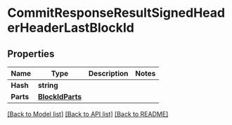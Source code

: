 # CommitResponseResultSignedHeaderHeaderLastBlockId

## Properties

Name | Type | Description | Notes
------------ | ------------- | ------------- | -------------
**Hash** | **string** |  | 
**Parts** | [**BlockIdParts**](BlockID_parts.md) |  | 

[[Back to Model list]](../README.md#documentation-for-models) [[Back to API list]](../README.md#documentation-for-api-endpoints) [[Back to README]](../README.md)


